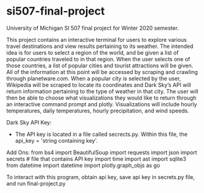 # si507-final-project
University of Michigan SI 507 final project for Winter 2020 semester. 

This project contains an interactive terminal for users to explore various travel destinations and view results pertaining to its weather. The intended idea is for users to select a region of the world, and be given a list of popular countries traveled to in that region. When the user selects one of those countries, a list of popular cities and tourist attractions will be given. All of the information at this point will be accessed by scraping and crawling through planetware.com. When a popular city is selected by the user, Wikipedia will be scraped to locate its coordinates and Dark Sky’s API will return information pertaining to the type of weather in that city. The user will then be able to choose what visualizations they would like to return through an interactive command prompt and plotly. Visualizations will include hourly temperatures, daily temperatures, hourly precipitation, and wind speeds. 

Dark Sky API Key:
- The API key is located in a file called secrects.py. Within this file, the api_key = 'string containing key'.

Add Ons:
from bs4 import BeautifulSoup
import requests
import json
import secrets # file that contains API key
import time
import ast
import sqlite3
from datetime import datetime
import plotly.graph_objs as go 

To interact with this program, obtain api key, save api key in secrets.py file, and run final-project.py
